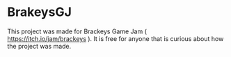 # BrakeysGJ

This project was made for Brackeys Game Jam ( https://itch.io/jam/brackeys ). It is free for anyone that is curious about how the project was made. 

